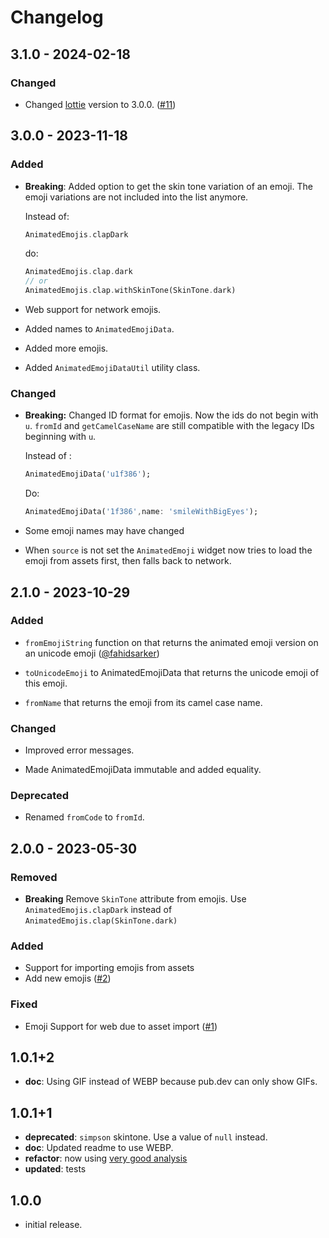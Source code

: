 # Changelog

## 3.1.0 - 2024-02-18

### Changed

- Changed [lottie](https://pub.dev/packages/lottie/changelog) version to 3.0.0. ([#11](https://github.com/RoundedInfinity/animated_emoji/issues/11))

## 3.0.0 - 2023-11-18

### Added

- **Breaking**: Added option to get the skin tone variation of an emoji. The emoji variations are not included into the list anymore. 
  
    Instead of:
    ```dart
    AnimatedEmojis.clapDark
    ```
    do:
    ```dart
    AnimatedEmojis.clap.dark
    // or
    AnimatedEmojis.clap.withSkinTone(SkinTone.dark)
    ```
- Web support for network emojis.
  
- Added names to `AnimatedEmojiData`.
  
- Added more emojis.

- Added `AnimatedEmojiDataUtil` utility class.

### Changed

- **Breaking:** Changed ID format for emojis. Now the ids do not begin with `u`. `fromId` and `getCamelCaseName` are still compatible with the legacy IDs beginning with `u`. 

    Instead of :
    ```dart
    AnimatedEmojiData('u1f386');
    ```
    Do: 
    ```dart
    AnimatedEmojiData('1f386',name: 'smileWithBigEyes');
    ```
- Some emoji names may have changed

- When `source` is not set the `AnimatedEmoji` widget now tries to load the emoji from assets first, then falls back to network.


## 2.1.0 - 2023-10-29

### Added

- `fromEmojiString` function on that returns the animated emoji version on an unicode emoji ([@fahidsarker](https://github.com/fahidsarker))
  
- `toUnicodeEmoji` to AnimatedEmojiData that returns the unicode emoji of this emoji.

- `fromName` that returns the emoji from its camel case name. 

### Changed

- Improved error messages.

- Made AnimatedEmojiData immutable and added equality.

### Deprecated

- Renamed `fromCode` to `fromId`.

## 2.0.0 - 2023-05-30

### Removed

- **Breaking** Remove `SkinTone` attribute from emojis. Use `AnimatedEmojis.clapDark` instead of `AnimatedEmojis.clap(SkinTone.dark)`  

### Added

- Support for importing emojis from assets
- Add new emojis ([#2](https://github.com/RoundedInfinity/animated_emoji/issues/2))

### Fixed

- Emoji Support for web due to asset import ([#1](https://github.com/RoundedInfinity/animated_emoji/issues/1))

## 1.0.1+2

- **doc**: Using GIF instead of WEBP because pub.dev can only show GIFs.

## 1.0.1+1

- **deprecated**:  `simpson` skintone. Use a value of `null` instead.
- **doc**: Updated readme to use WEBP.
- **refactor**: now using [very good analysis](https://pub.dev/packages/very_good_analysis)
- **updated**: tests

## 1.0.0

- initial release.
